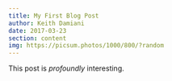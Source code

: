 ```yaml
---
title: My First Blog Post
author: Keith Damiani
date: 2017-03-23
section: content
img: https://picsum.photos/1000/800/?random
---
```


This post is *profoundly* interesting.